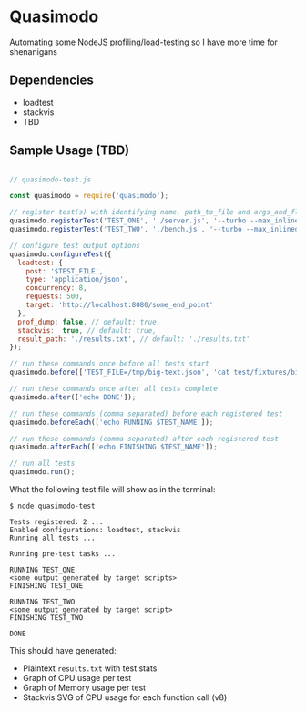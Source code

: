 # Quasimodo

Automating some NodeJS profiling/load-testing so I have more time for shenanigans

## Dependencies

- loadtest
- stackvis
- TBD

## Sample Usage (TBD)

```js

// quasimodo-test.js

const quasimodo = require('quasimodo');

// register test(s) with identifying name, path_to_file and args_and_flags
quasimodo.registerTest('TEST_ONE', './server.js', '--turbo --max_inlined_source_size=700');
quasimodo.registerTest('TEST_TWO', './bench.js', '--turbo --max_inlined_source_size=700');

// configure test output options
quasimodo.configureTest({
  loadtest: {
    post: '$TEST_FILE',
    type: 'application/json',
    concurrency: 8, 
    requests: 500, 
    target: 'http://localhost:8080/some_end_point'
  },
  prof_dump: false, // default: true,
  stackvis:  true, // default: true,
  result_path: './results.txt', // default: './results.txt'
});

// run these commands once before all tests start
quasimodo.before(['TEST_FILE=/tmp/big-text.json', 'cat test/fixtures/big-text.txt | jq -rM "{text: .}" > $TEST_FILE']);

// run these commands once after all tests complete
quasimodo.after(['echo DONE']);

// run these commands (comma separated) before each registered test
quasimodo.beforeEach(['echo RUNNING $TEST_NAME']);

// run these commands (comma separated) after each registered test
quasimodo.afterEach(['echo FINISHING $TEST_NAME']);

// run all tests
quasimodo.run();
```

What the following test file will show as in the terminal:

```
$ node quasimodo-test

Tests registered: 2 ... 
Enabled configurations: loadtest, stackvis
Running all tests ...

Running pre-test tasks ...

RUNNING TEST_ONE
<some output generated by target scripts>
FINISHING TEST_ONE
 
RUNNING TEST_TWO
<some output generated by target script>
FINISHING TEST_TWO

DONE 
```

This should have generated:

- Plaintext `results.txt` with test stats
- Graph of CPU usage per test
- Graph of Memory usage per test
- Stackvis SVG of CPU usage for each function call (v8)
